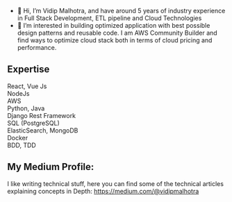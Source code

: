 - 👋 Hi, I’m Vidip Malhotra, and have around 5 years of industry experience in Full Stack Development, ETL pipeline and Cloud Technologies
- 👀 I’m interested in building optimized application with best possible design patterns and reusable code. 
I am AWS Community Builder and find ways to optimize cloud stack both in terms of cloud pricing and performance.

## Expertise
React,  Vue Js
<br>
NodeJs
<br>
AWS
<br>
Python, Java
<br>
Django Rest Framework
<br>
SQL (PostgreSQL)
<br>
ElasticSearch, MongoDB
<br>
Docker
<br>
BDD, TDD

## My Medium Profile:
I like writing technical stuff, here you can find some of the technical articles explaining concepts in Depth: https://medium.com/@vidipmalhotra
<!---
Vidip/Vidip is a ✨ special ✨ repository because its `README.md` (this file) appears on your GitHub profile.
You can click the Preview link to take a look at your changes.
--->
